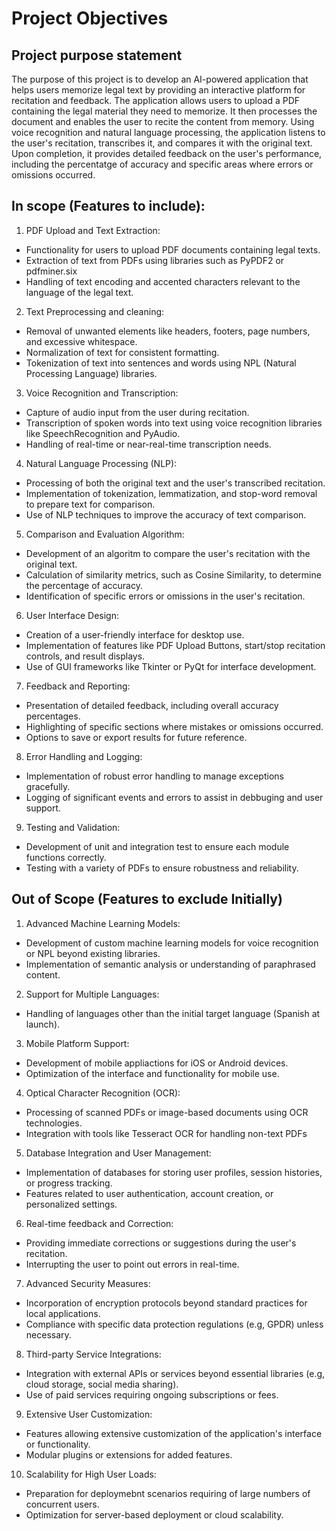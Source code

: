 # Project Objectives

## Project purpose statement
The purpose of this project is to develop an AI-powered application that helps users memorize legal text by providing an interactive platform for recitation and feedback.
The application allows users to upload a PDF containing the legal material they need to memorize. It then processes the document and enables the user to recite the content from memory. Using voice recognition and natural language processing, the application listens to the user's recitation, transcribes it, and compares it with the original text. Upon completion, it provides detailed feedback on the user's performance, including the percentatge of accuracy and specific areas where errors or omissions occurred.

## In scope (Features to include):
1. PDF Upload and Text Extraction:
- Functionality for users to upload PDF documents containing legal texts.
- Extraction of text from PDFs using libraries such as PyPDF2 or pdfminer.six
- Handling of text encoding and accented characters relevant to the language of the legal text.

2. Text Preprocessing and cleaning:
- Removal of unwanted elements like headers, footers, page numbers, and excessive whitespace.
- Normalization of text for consistent formatting.
- Tokenization of text into sentences and words using NPL (Natural Processing Language) libraries.

3. Voice Recognition and Transcription:
- Capture of audio input from the user during recitation.
- Transcription of spoken words into text using voice recognition libraries like SpeechRecognition and PyAudio.
- Handling of real-time or near-real-time transcription needs.

4. Natural Language Processing (NLP):
- Processing of both the original text and the user's transcribed recitation.
- Implementation of tokenization, lemmatization, and stop-word removal to prepare text for comparison.
- Use of NLP techniques to improve the accuracy of text comparison.

5. Comparison and Evaluation Algorithm:
- Development of an algoritm to compare the user's recitation with the original text.
- Calculation of similarity metrics, such as Cosine Similarity, to determine the percentage of accuracy.
- Identification of specific errors or omissions in the user's recitation.

6. User Interface Design:
- Creation of a user-friendly interface for desktop use.
- Implementation of features like PDF Upload Buttons, start/stop recitation controls, and result displays.
- Use of GUI frameworks like Tkinter or PyQt for interface development.

7. Feedback and Reporting:
- Presentation of detailed feedback, including overall accuracy percentages.
- Highlighting of specific sections where mistakes or omissions occurred.
- Options to save or export results for future reference.

8. Error Handling and Logging:
- Implementation of robust error handling to manage exceptions gracefully.
- Logging of significant events and errors to assist in debbuging and user support.

9. Testing and Validation:
- Development of unit and integration test to ensure each module functions correctly.
- Testing with a variety of PDFs to ensure robustness and reliability.

## Out of Scope (Features to exclude Initially)

1. Advanced Machine Learning Models:
- Development of custom machine learning models for voice recognition or NPL beyond existing libraries.
- Implementation of semantic analysis or understanding of paraphrased content.

2. Support for Multiple Languages:
- Handling of languages other than the initial target language (Spanish at launch).

3. Mobile Platform Support: 
- Development of mobile appliactions for iOS or Android devices.
- Optimization of the interface and functionality for mobile use.

4. Optical Character Recognition (OCR):
- Processing of scanned PDFs or image-based documents using OCR technologies.
- Integration with tools like Tesseract OCR for handling non-text PDFs

5. Database Integration and User Management:
- Implementation of databases for storing user profiles, session histories, or progress tracking.
- Features related to user authentication, account creation, or personalized settings.

6. Real-time feedback and Correction:
- Providing immediate corrections or suggestions during the user's recitation.
- Interrupting the user to point out errors in real-time.

7. Advanced Security Measures:
- Incorporation of encryption protocols beyond standard practices for local applications.
- Compliance with specific data protection regulations (e.g, GPDR) unless necessary.

8. Third-party Service Integrations:
- Integration with external APIs or services beyond essential libraries (e.g, cloud storage, social media sharing).
- Use of paid services requiring ongoing subscriptions or fees.

9. Extensive User Customization:
- Features allowing extensive customization of the application's interface or functionality.
- Modular plugins or extensions for added features.

10. Scalability for High User Loads:
- Preparation for deploymebnt scenarios requiring of large numbers of concurrent users.
- Optimization for server-based deployment or cloud scalability.